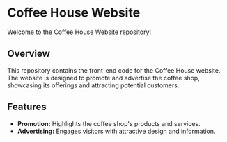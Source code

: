 # Coffee House Website

Welcome to the Coffee House Website repository!

## Overview

This repository contains the front-end code for the Coffee House website. The website is designed to promote and advertise the coffee shop, showcasing its offerings and attracting potential customers.

## Features

- **Promotion:** Highlights the coffee shop's products and services.
- **Advertising:** Engages visitors with attractive design and information.


